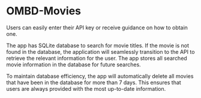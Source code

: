 # OMBD-Movies

Users can easily enter their API key or receive guidance on how to obtain one.

The app has SQLite database to search for movie titles. If the movie is not found in the database, the application will seamlessly transition to the API to retrieve the relevant information for the user. The app stores all searched movie information in the database for future searches.

To maintain database efficiency, the app will automatically delete all movies that have been in the database for more than 7 days. This ensures that users are always provided with the most up-to-date information.
